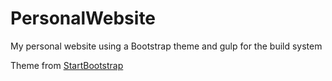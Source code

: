 # PersonalWebsite
My personal website using a Bootstrap theme and gulp for the build system

Theme from [StartBootstrap](https://startbootstrap.com/template-overviews/creative/)


